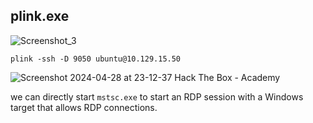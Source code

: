 ## plink.exe
![Screenshot_3](https://github.com/kiro6/penetration-testing-notes/assets/57776872/3f3e97ce-565d-4f6a-94cb-c06aefa08b95)


```shell
plink -ssh -D 9050 ubuntu@10.129.15.50
```

![Screenshot 2024-04-28 at 23-12-37 Hack The Box - Academy](https://github.com/kiro6/penetration-testing-notes/assets/57776872/1dc0a8e9-5ae5-4a54-9e5d-0e8253f0218b)


we can directly start `mstsc.exe` to start an RDP session with a Windows target that allows RDP connections.
